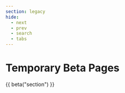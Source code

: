 ```yaml
---
section: legacy
hide:
  - next
  - prev
  - search
  - tabs
---
```

# Temporary Beta Pages

{{ beta("section") }}
